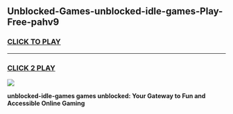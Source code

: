 
## Unblocked-Games-unblocked-idle-games-Play-Free-pahv9
<h3>
<a href="https://premium76.site?title=unblocked-idle-games&ref=23A">CLICK TO PLAY</a></h3>
<hr>

<h3>
<a href="https://premium76.site?title=unblocked-idle-games&ref=23A">CLICK 2 PLAY</a>
  
</h3>

<a href="https://premium76.site?title=unblocked-idle-games&ref=23A"><img src="https://clearcache.store/games.png"></a>


**unblocked-idle-games games unblocked: Your Gateway to Fun and Accessible Online Gaming**
